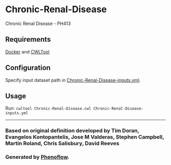 # Chronic-Renal-Disease

Chronic Renal Disease - PH413

## Requirements

[Docker](https://docs.docker.com/install/) and [CWLTool](https://github.com/common-workflow-language/cwltool#install)

## Configuration

Specify input dataset path in [Chronic-Renal-Disease-inputs.yml](Chronic-Renal-Disease-inputs.yml).

## Usage

Run: `cwltool Chronic-Renal-Disease.cwl Chronic-Renal-Disease-inputs.yml`

***

### Based on original definition developed by Tim Doran, Evangelos Kontopantelis, Jose M Valderas, Stephen Campbell, Martin Roland, Chris Salisbury, David Reeves
### Generated by [Phenoflow](https://kclhi.org/phenoflow).

